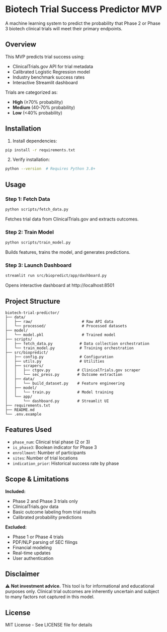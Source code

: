 # Biotech Trial Success Predictor MVP

A machine learning system to predict the probability that Phase 2 or Phase 3 biotech clinical trials will meet their primary endpoints.

## Overview

This MVP predicts trial success using:
- ClinicalTrials.gov API for trial metadata
- Calibrated Logistic Regression model
- Industry benchmark success rates
- Interactive Streamlit dashboard

Trials are categorized as:
- **High** (≥70% probability)
- **Medium** (40-70% probability)
- **Low** (<40% probability)

## Installation

1. Install dependencies:
```bash
pip install -r requirements.txt
```

2. Verify installation:
```bash
python --version  # Requires Python 3.8+
```

## Usage

### Step 1: Fetch Data
```bash
python scripts/fetch_data.py
```
Fetches trial data from ClinicalTrials.gov and extracts outcomes.

### Step 2: Train Model
```bash
python scripts/train_model.py
```
Builds features, trains the model, and generates predictions.

### Step 3: Launch Dashboard
```bash
streamlit run src/biopredict/app/dashboard.py
```
Opens interactive dashboard at http://localhost:8501

## Project Structure

```
biotech-trial-predictor/
├── data/
│   ├── raw/                      # Raw API data
│   └── processed/                # Processed datasets
├── model/
│   └── model.pkl                 # Trained model
├── scripts/
│   ├── fetch_data.py            # Data collection orchestration
│   └── train_model.py           # Training orchestration
├── src/biopredict/
│   ├── config.py                # Configuration
│   ├── utils.py                 # Utilities
│   ├── scrapers/
│   │   ├── ctgov.py            # ClinicalTrials.gov scraper
│   │   └── sec_press.py        # Outcome extraction
│   ├── data/
│   │   └── build_dataset.py    # Feature engineering
│   ├── model/
│   │   └── train.py            # Model training
│   └── app/
│       └── dashboard.py        # Streamlit UI
├── requirements.txt
├── README.md
└── .env.example
```

## Features Used

- `phase_num`: Clinical trial phase (2 or 3)
- `is_phase3`: Boolean indicator for Phase 3
- `enrollment`: Number of participants
- `sites`: Number of trial locations
- `indication_prior`: Historical success rate by phase

## Scope & Limitations

**Included:**
- Phase 2 and Phase 3 trials only
- ClinicalTrials.gov data
- Basic outcome labeling from trial results
- Calibrated probability predictions

**Excluded:**
- Phase 1 or Phase 4 trials
- PDF/NLP parsing of SEC filings
- Financial modeling
- Real-time updates
- User authentication

## Disclaimer

⚠️ **Not investment advice.** This tool is for informational and educational purposes only. Clinical trial outcomes are inherently uncertain and subject to many factors not captured in this model.

## License

MIT License - See LICENSE file for details

